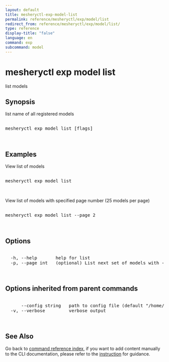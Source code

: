 ```yaml
---
layout: default
title: mesheryctl-exp-model-list
permalink: reference/mesheryctl/exp/model/list
redirect_from: reference/mesheryctl/exp/model/list/
type: reference
display-title: "false"
language: en
command: exp
subcommand: model
---
```


# mesheryctl exp model list

list models

## Synopsis

list name of all registered models

<pre class='codeblock-pre'>
<div class='codeblock'>
mesheryctl exp model list [flags]

</div>
</pre> 

## Examples

View list of models
<pre class='codeblock-pre'>
<div class='codeblock'>
mesheryctl exp model list

</div>
</pre> 

View list of models with specified page number (25 models per page)
<pre class='codeblock-pre'>
<div class='codeblock'>
mesheryctl exp model list --page 2

</div>
</pre> 

## Options

<pre class='codeblock-pre'>
<div class='codeblock'>
  -h, --help       help for list
  -p, --page int   (optional) List next set of models with --page (default = 1) (default 1)

</div>
</pre>

## Options inherited from parent commands

<pre class='codeblock-pre'>
<div class='codeblock'>
      --config string   path to config file (default "/home/runner/.meshery/config.yaml")
  -v, --verbose         verbose output

</div>
</pre>

## See Also

Go back to [command reference index](/reference/mesheryctl/), if you want to add content manually to the CLI documentation, please refer to the [instruction](/project/contributing/contributing-cli#preserving-manually-added-documentation) for guidance.
